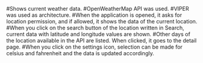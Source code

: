 #Shows current weather data.
#OpenWeatherMap API was used.
#VIPER was used as architecture.
#When the application is opened, it asks for location permission, and if allowed, it shows the data of the current location.
#When you click on the search button of the location written in Search, current data with latitude and longitude values are shown.
#Other days of the location available in the API are listed. When clicked, it goes to the detail page.
#When you click on the settings icon, selection can be made for celsius and fahrenheit and the data is updated accordingly.
